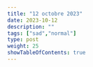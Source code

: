 ```yaml
---
title: "12 octobre 2023"
date: 2023-10-12
description: ""
tags: ["sad","normal"]
type: post
weight: 25
showTableOfContents: true
---
```

